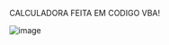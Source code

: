 CALCULADORA FEITA EM CODIGO VBA!




![image](https://github.com/VictoCampelo/CALCULADORA/assets/158050342/3f62509c-e6d3-4d83-bea6-fc704c0bb5ee)
